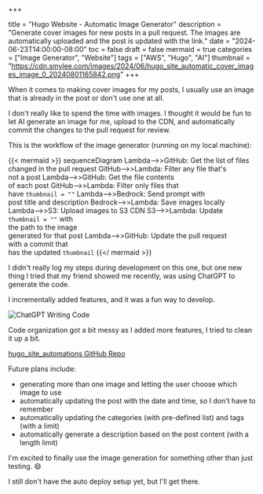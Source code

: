 +++


title = "Hugo Website - Automatic Image Generator"
description = "Generate cover images for new posts in a pull request. The images are automatically uploaded and the post is updated with the link."
date = "2024-06-23T14:00:00-08:00"
toc = false
draft = false
mermaid = true
categories = ["Image Generator", "Website"]
tags = ["AWS", "Hugo", "AI"]
thumbnail = "https://cdn.smylee.com/images/2024/06/hugo_site_automatic_cover_images_image_0_20240801165842.png"
+++



When it comes to making cover images for my posts, I usually use an image that is already in the post or don't use one at all.

I don't really like to spend the time with images. I thought it would be fun to let AI generate an image for me, upload to the CDN, and automatically commit the changes to the pull request for review.

This is the workflow of the image generator (running on my local machine):

{{< mermaid >}}
sequenceDiagram
    Lambda-->>GitHub: Get the list of files<br>changed in the pull request 
    GitHub-->>Lambda: Filter any file that's<br>not a post
    Lambda-->>GitHub: Get the file contents<br>of each post
    GitHub-->>Lambda: Filter only files that<br>have `thumbnail = ""`
    Lambda-->>Bedrock: Send prompt with<br>post title and description
    Bedrock-->>Lambda: Save images locally
    Lambda-->>S3: Upload images to S3 CDN
    S3-->>Lambda: Update `thumbnail = ""` with<br>the path to the image<br>generated for that post
    Lambda-->>GitHub: Update the pull request<br>with a commit that<br>has the updated `thumbnail`
{{</ mermaid >}}

I didn't really log my steps during development on this one, but one new thing I tried that my friend showed me recently, was using ChatGPT to generate the code.

I incrementally added features, and it was a fun way to develop.

![ChatGPT Writing Code](/images/2024/06/chatgpt_writing_code.png)

Code organization got a bit messy as I added more features, I tried to clean it up a bit.

[hugo_site_automations GitHub Repo](https://github.com/smyleeface/smylee_hugo_site_automations)

Future plans include:

* generating more than one image and letting the user choose which image to use
* automatically updating the post with the date and time, so I don't have to remember
* automatically updating the categories (with pre-defined list) and tags (with a limit)
* automatically generate a description based on the post content (with a length limit)

I'm excited to finally use the image generation for something other than just testing. :smile:

I still don't have the auto deploy setup yet, but I'll get there.
